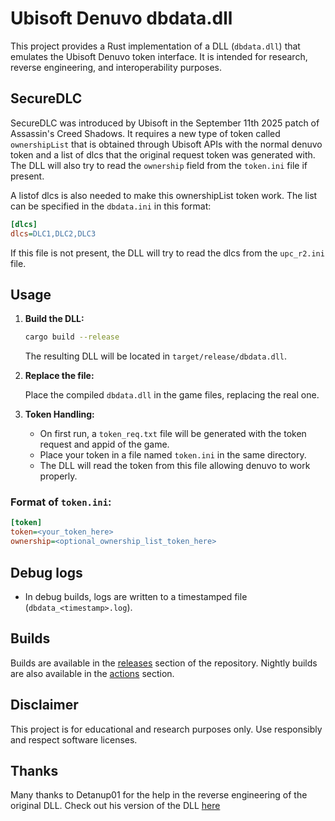 # Ubisoft Denuvo dbdata.dll

This project provides a Rust implementation of a DLL (`dbdata.dll`) that emulates the Ubisoft Denuvo token interface. It is intended for research, reverse engineering, and interoperability purposes.

## SecureDLC

SecureDLC was introduced by Ubisoft in the September 11th 2025 patch of Assassin's Creed Shadows. It requires a new type of token called `ownershipList` that is obtained through Ubisoft APIs with the normal denuvo token and a list of dlcs that the original request token was generated with. The DLL will also try to read the `ownership` field from the `token.ini` file if present.

A listof dlcs is also needed to make this ownershipList token work. The list can be specified in the `dbdata.ini` in this format:

```ini
[dlcs]
dlcs=DLC1,DLC2,DLC3
```

If this file is not present, the DLL will try to read the dlcs from the `upc_r2.ini` file.

## Usage

1. **Build the DLL:**

   ```sh
   cargo build --release
   ```

   The resulting DLL will be located in `target/release/dbdata.dll`.

2. **Replace the file:**

   Place the compiled `dbdata.dll` in the game files, replacing the real one. 

3. **Token Handling:**

   - On first run, a `token_req.txt` file will be generated with the token request and appid of the game.
   - Place your token in a file named `token.ini` in the same directory.
   - The DLL will read the token from this file allowing denuvo to work properly.

### Format of `token.ini`:
```ini
[token]
token=<your_token_here>
ownership=<optional_ownership_list_token_here>
```

## Debug logs

- In debug builds, logs are written to a timestamped file (`dbdata_<timestamp>.log`).

## Builds

Builds are available in the [releases](https://github.com/denuvosanctuary/ubi-dbdata/releases) section of the repository. Nightly builds are also available in the [actions](https://github.com/denuvosanctuary/ubi-dbdata/actions) section.

## Disclaimer

This project is for educational and research purposes only. Use responsibly and respect software licenses.

## Thanks

Many thanks to Detanup01 for the help in the reverse engineering of the original DLL. Check out his version of the DLL [here](https://github.com/Detanup01/UplayServer)
